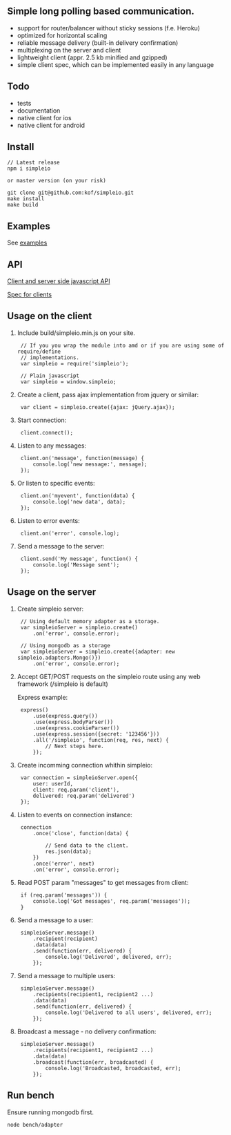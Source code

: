 ## Simple long polling based communication.

- support for router/balancer without sticky sessions (f.e. Heroku)
- optimized for horizontal scaling
- reliable message delivery (built-in delivery confirmation)
- multiplexing on the server and client
- lightweight client (appr. 2.5 kb minified and gzipped)
- simple client spec, which can be implemented easily in any language

## Todo

- tests
- documentation
- native client for ios
- native client for android

## Install

    // Latest release
    npm i simpleio

    or master version (on your risk)

    git clone git@github.com:kof/simpleio.git
    make install
    make build

## Examples

See [examples](./examples)

## API

[Client and server side javascript API](./api.md)

[Spec for clients](./client-spec.md)

## Usage on the client

1. Include build/simpleio.min.js on your site.

        // If you you wrap the module into amd or if you are using some of require/define
        // implementations.
        var simpleio = require('simpleio');

        // Plain javascript
        var simpleio = window.simpleio;

1. Create a client, pass ajax implementation from jquery or similar:

        var client = simpleio.create({ajax: jQuery.ajax});

1. Start connection:

        client.connect();

1. Listen to any messages:

        client.on('message', function(message) {
            console.log('new message:', message);
        });

1. Or listen to specific events:

        client.on('myevent', function(data) {
            console.log('new data', data);
        });

1. Listen to error events:

        client.on('error', console.log);

1. Send a message to the server:

        client.send('My message', function() {
            console.log('Message sent');
        });

## Usage on the server

1. Create simpleio server:

        // Using default memory adapter as a storage.
        var simpleioServer = simpleio.create()
            .on('error', console.error);

        // Using mongodb as a storage
        var simpleioServer = simpleio.create({adapter: new simpleio.adapters.Mongo()})
            .on('error', console.error);

1. Accept GET/POST requests on the simpleio route using any web framework (/simpleio is default)

    Express example:

        express()
            .use(express.query())
            .use(express.bodyParser())
            .use(express.cookieParser())
            .use(express.session({secret: '123456'}))
            .all('/simpleio', function(req, res, next) {
                // Next steps here.
            });

1. Create incomming connection whithin simpleio:

        var connection = simpleioServer.open({
            user: userId,
            client: req.param('client'),
            delivered: req.param('delivered')
        });

1. Listen to events on connection instance:

        connection
            .once('close', function(data) {

                // Send data to the client.
                res.json(data);
            })
            .once('error', next)
            .on('error', console.error);

1. Read POST param "messages" to get messages from client:

        if (req.param('messages')) {
            console.log('Got messages', req.param('messages'));
        }

1. Send a message to a user:

        simpleioServer.message()
            .recipient(recipient)
            .data(data)
            .send(function(err, delivered) {
                console.log('Delivered', delivered, err);
            });

1. Send a message to multiple users:

        simpleioServer.message()
            .recipients(recipient1, recipient2 ...)
            .data(data)
            .send(function(err, delivered) {
                console.log('Delivered to all users', delivered, err);
            });

1. Broadcast a message - no delivery confirmation:

        simpleioServer.message()
            .recipients(recipient1, recipient2 ...)
            .data(data)
            .broadcast(function(err, broadcasted) {
                console.log('Broadcasted, broadcasted, err);
            });



## Run bench

Ensure running mongodb first.

    node bench/adapter
